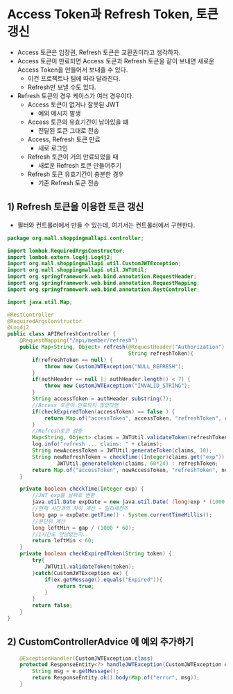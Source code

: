 # Access Token과 Refresh Token, 토큰 갱신
- Access 토큰은 입장권, Refresh 토큰은 교환권이라고 생각하자.
- Access 토큰이 만료되면 Access 토큰과 Refresh 토큰을 같이 보내면 새로운 Access Token을 만들어서 보내줄 수 있다.
	- 이건 프로젝트나 팀에 따라 달라진다.
	- Refresh만 보낼 수도 있다.
- Refresh 토큰의 경우 케이스가 여러 경우이다.
	- Access 토큰이 없거나 잘못된 JWT
		- 예외 메시지 발생
	- Access 토큰의 유효기간이 남아있을 떄
		- 전달된 토큰 그대로 전송
	- Access, Refresh 토큰 만료
		- 새로 로그인
	- Refresh 토큰이 거의 만료되었을 때
		- 새로운 Refresh 토큰 만들어주기
	- Refresh 토큰 유효기간이 충분한 경우
		- 기존 Refresh 토큰 전송

## 1) Refresh 토큰을 이용한 토큰 갱신
- 필터와 컨트롤러에서 만들 수 있는데, 여기서는 컨트롤러에서 구현한다.
```java
package org.mall.shoppingmallapi.controller;

import lombok.RequiredArgsConstructor;
import lombok.extern.log4j.Log4j2;
import org.mall.shoppingmallapi.util.CustomJWTException;
import org.mall.shoppingmallapi.util.JWTUtil;
import org.springframework.web.bind.annotation.RequestHeader;
import org.springframework.web.bind.annotation.RequestMapping;
import org.springframework.web.bind.annotation.RestController;

import java.util.Map;

@RestController
@RequiredArgsConstructor
@Log4j2
public class APIRefreshController {
    @RequestMapping("/api/member/refresh")
    public Map<String, Object> refresh(@RequestHeader("Authorization") String authHeader,
                                       String refreshToken){
        if(refreshToken == null) {
            throw new CustomJWTException("NULL_REFRESH");
        }
        if(authHeader == null || authHeader.length() < 7) {
            throw new CustomJWTException("INVALID_STRING");
        }
        String accessToken = authHeader.substring(7);
        //Access 토큰이 만료되지 않았다면
        if(checkExpiredToken(accessToken) == false ) {
            return Map.of("accessToken", accessToken, "refreshToken", refreshToken);
        }
        //Refresh토큰 검증
        Map<String, Object> claims = JWTUtil.validateToken(refreshToken);
        log.info("refresh ... claims: " + claims);
        String newAccessToken = JWTUtil.generateToken(claims, 10);
        String newRefreshToken = checkTime((Integer)claims.get("exp")) == true ?
                JWTUtil.generateToken(claims, 60*24) : refreshToken;
        return Map.of("accessToken", newAccessToken, "refreshToken", newRefreshToken);
    }

    private boolean checkTime(Integer exp) {
        //JWT exp를 날짜로 변환
        java.util.Date expDate = new java.util.Date( (long)exp * (1000 ));
        //현재 시간과의 차이 계산 - 밀리세컨즈
        long gap = expDate.getTime() - System.currentTimeMillis();
        //분단위 계산
        long leftMin = gap / (1000 * 60);
        //1시간도 안남았는지..
        return leftMin < 60;
    }
    private boolean checkExpiredToken(String token) {
        try{
            JWTUtil.validateToken(token);
        }catch(CustomJWTException ex) {
            if(ex.getMessage().equals("Expired")){
                return true;
            }
        }
        return false;
    }
}
```

## 2) CustomControllerAdvice 에 예외 추가하기
```java
	@ExceptionHandler(CustomJWTException.class)
    protected ResponseEntity<?> handleJWTException(CustomJWTException e) {
        String msg = e.getMessage();
        return ResponseEntity.ok().body(Map.of("error", msg));
    }
```